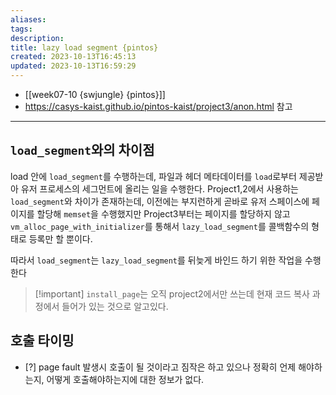 ```yaml
---
aliases: 
tags: 
description:
title: lazy load segment {pintos}
created: 2023-10-13T16:45:13
updated: 2023-10-13T16:59:29
---
```

- [[week07-10 {swjungle} {pintos}]]
- <https://casys-kaist.github.io/pintos-kaist/project3/anon.html> 참고
___

## `load_segment`와의 차이점

load 안에 `load_segment`를 수행하는데, 파일과 헤더 메타데이터를 `load`로부터 제공받아 유저 프로세스의 세그먼트에 올리는 일을 수행한다. Project1,2에서 사용하는 `load_segment`와 차이가 존재하는데, 이전에는 부지런하게 곧바로 유저 스페이스에 페이지를 할당해 `memset`을 수행했지만 Project3부터는 페이지를 할당하지 않고 `vm_alloc_page_with_initializer`를 통해서 `lazy_load_segment`를 콜백함수의 형태로 등록만 할 뿐이다.

따라서 `load_segment`는 `lazy_load_segment`를 뒤늦게 바인드 하기 위한 작업을 수행한다

> [!important] `install_page`는 오직 project2에서만 쓰는데 현재 코드 복사 과정에서 들어가 있는 것으로 알고있다.

## 호출 타이밍

- [?] page fault 발생시 호출이 될 것이라고 짐작은 하고 있으나 정확히 언제 해야하는지, 어떻게 호출해야하는지에 대한 정보가 없다.
